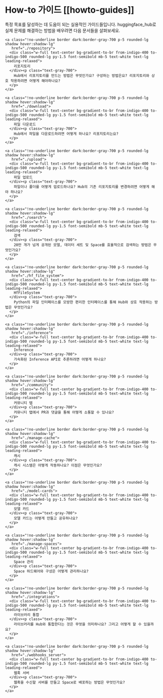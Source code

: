 <!--⚠️ Note that this file is in Markdown but contain specific syntax for our doc-builder (similar to MDX) that may not be
rendered properly in your Markdown viewer.
-->

# How-to 가이드 [[howto-guides]]

특정 목표를 달성하는 데 도움이 되는 실용적인 가이드들입니다. huggingface_hub로 실제 문제를 해결하는 방법을 배우려면 다음 문서들을 살펴보세요.

<div class="mt-10">
  <div class="w-full flex flex-col space-y-4 md:space-y-0 md:grid md:grid-cols-3 md:gap-y-4 md:gap-x-5">

    <a class="!no-underline border dark:border-gray-700 p-5 rounded-lg shadow hover:shadow-lg"
       href="./repository">
      <div class="w-full text-center bg-gradient-to-br from-indigo-400 to-indigo-500 rounded-lg py-1.5 font-semibold mb-5 text-white text-lg leading-relaxed">
        리포지토리
      </div><p class="text-gray-700">
        Hub에서 리포지토리를 만드는 방법은 무엇인가요? 구성하는 방법은요? 리포지토리와 상호 작용하려면 어떻게 해야하나요?
      </p>
    </a>

    <a class="!no-underline border dark:border-gray-700 p-5 rounded-lg shadow hover:shadow-lg"
       href="./download">
      <div class="w-full text-center bg-gradient-to-br from-indigo-400 to-indigo-500 rounded-lg py-1.5 font-semibold mb-5 text-white text-lg leading-relaxed">
        파일 다운로드
      </div><p class="text-gray-700">
        Hub에서 파일을 다운로드하려면 어떻게 하나요? 리포지토리는요?
      </p>
    </a>

    <a class="!no-underline border dark:border-gray-700 p-5 rounded-lg shadow hover:shadow-lg"
       href="./upload">
      <div class="w-full text-center bg-gradient-to-br from-indigo-400 to-indigo-500 rounded-lg py-1.5 font-semibold mb-5 text-white text-lg leading-relaxed">
        파일 업로드
      </div><p class="text-gray-700">
        파일이나 폴더를 어떻게 업로드하나요? Hub의 기존 리포지토리를 변경하려면 어떻게 해야 하나요?
      </p>
    </a>

    <a class="!no-underline border dark:border-gray-700 p-5 rounded-lg shadow hover:shadow-lg"
       href="./search">
      <div class="w-full text-center bg-gradient-to-br from-indigo-400 to-indigo-500 rounded-lg py-1.5 font-semibold mb-5 text-white text-lg leading-relaxed">
        검색
      </div><p class="text-gray-700">
        20만 개가 넘게 공개된 모델, 데이터 세트 및 Space를 효율적으로 검색하는 방법은 무엇인가요?
      </p>
    </a>

    <a class="!no-underline border dark:border-gray-700 p-5 rounded-lg shadow hover:shadow-lg"
       href="./hf_file_system">
      <div class="w-full text-center bg-gradient-to-br from-indigo-400 to-indigo-500 rounded-lg py-1.5 font-semibold mb-5 text-white text-lg leading-relaxed">
        HfFileSystem
      </div><p class="text-gray-700">
        Python의 파일 인터페이스를 모방한 편리한 인터페이스를 통해 Hub와 상호 작용하는 방법은 무엇인가요?
      </p>
    </a>

    <a class="!no-underline border dark:border-gray-700 p-5 rounded-lg shadow hover:shadow-lg"
       href="./inference">
      <div class="w-full text-center bg-gradient-to-br from-indigo-400 to-indigo-500 rounded-lg py-1.5 font-semibold mb-5 text-white text-lg leading-relaxed">
        Inference
      </div><p class="text-gray-700">
        가속화된 Inference API로 추론하려면 어떻게 하나요?
      </p>
    </a>

    <a class="!no-underline border dark:border-gray-700 p-5 rounded-lg shadow hover:shadow-lg"
       href="./community">
      <div class="w-full text-center bg-gradient-to-br from-indigo-400 to-indigo-500 rounded-lg py-1.5 font-semibold mb-5 text-white text-lg leading-relaxed">
        커뮤니티 탭
      </div><p class="text-gray-700">
        커뮤니티 탭에서 PR과 댓글을 통해 어떻게 소통할 수 있나요?
      </p>
    </a>

    <a class="!no-underline border dark:border-gray-700 p-5 rounded-lg shadow hover:shadow-lg"
       href="./manage-cache">
      <div class="w-full text-center bg-gradient-to-br from-indigo-400 to-indigo-500 rounded-lg py-1.5 font-semibold mb-5 text-white text-lg leading-relaxed">
        캐시
      </div><p class="text-gray-700">
        캐시 시스템은 어떻게 작동하나요? 이점은 무엇인가요?
      </p>
    </a>

    <a class="!no-underline border dark:border-gray-700 p-5 rounded-lg shadow hover:shadow-lg"
       href="./model-cards">
      <div class="w-full text-center bg-gradient-to-br from-indigo-400 to-indigo-500 rounded-lg py-1.5 font-semibold mb-5 text-white text-lg leading-relaxed">
        모델 카드
      </div><p class="text-gray-700">
        모델 카드는 어떻게 만들고 공유하나요?
      </p>
    </a>

    <a class="!no-underline border dark:border-gray-700 p-5 rounded-lg shadow hover:shadow-lg"
       href="./manage-spaces">
      <div class="w-full text-center bg-gradient-to-br from-indigo-400 to-indigo-500 rounded-lg py-1.5 font-semibold mb-5 text-white text-lg leading-relaxed">
        Space 관리
      </div><p class="text-gray-700">
        Space 하드웨어와 구성은 어떻게 관리하나요?
      </p>
    </a>

    <a class="!no-underline border dark:border-gray-700 p-5 rounded-lg shadow hover:shadow-lg"
       href="./integrations">
      <div class="w-full text-center bg-gradient-to-br from-indigo-400 to-indigo-500 rounded-lg py-1.5 font-semibold mb-5 text-white text-lg leading-relaxed">
        라이브러리 통합
      </div><p class="text-gray-700">
        라이브러리를 Hub와 통합한다는 것은 무엇을 의미하나요? 그리고 어떻게 할 수 있을까요?
      </p>
    </a>

    <a class="!no-underline border dark:border-gray-700 p-5 rounded-lg shadow hover:shadow-lg"
       href="./webhooks_server">
      <div class="w-full text-center bg-gradient-to-br from-indigo-400 to-indigo-500 rounded-lg py-1.5 font-semibold mb-5 text-white text-lg leading-relaxed">
        웹훅 서버
      </div><p class="text-gray-700">
        웹훅을 수신할 서버를 만들고 Space로 배포하는 방법은 무엇인가요?
      </p>
    </a>

  </div>
</div>
